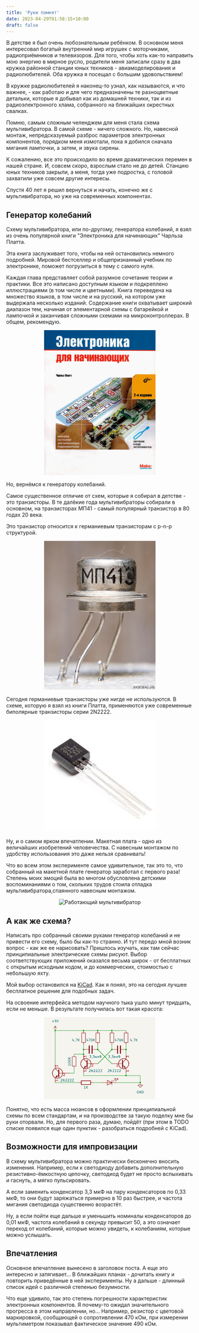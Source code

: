 ```yaml
---
title: 'Руки помнят'
date: 2023-04-29T01:58:15+10:00
draft: false
---
```


В детстве я был очень любознательным ребёнком. В основном меня интересовал богатый внутренний мир игрушек с моторчиками, радиоприёмников и телевизоров. Для того, чтобы хоть как-то направить мою энергию в мирное русло, родители меня записали сразу в два кружка районной станции юных техников - авиамоделирования и радиолюбителей. Оба кружка я посещал с большим удовольствием!

В кружке радиолюбителей я наконец-то узнал, как называются, и что важнее, - как работаю и для чего предназначены те разноцветные детальки, которые я добывал как из домашней техники, так и из радиоэлектронного хлама, собранного на ближайших окрестных свалках.

Помню, самым сложным челенджем для меня стала схема мультивибратора. В самой схеме - ничего сложного. Но, навесной монтаж, непредсказуемый разброс параметров электронных компонентов, порядком меня измотали, пока я добился сначала мигания лампочки, а затем, и звука сирены.

К сожалению, все это происходило во время драматических перемен в нашей стране. И, совсем скоро, взрослым стало не до детей. Станцию юных техников закрыли, а меня, тогда уже подростка, с головой захватили уже совсем другие интересы.

Спустя 40 лет я решил вернуться и начать, конечно же с мультивибратора, но уже на современных компонентах.

## Генератор колебаний

Схему мультивибратора, или по-другому, генератора колебаний, я взял из очень популярной книги "Электроника для начинающих" Чарльза Платта.

Эта книга заслуживает того, чтобы на ней остановились немного подробней. Мировой бестселлер и общепризнанный учебник по электронике, поможет погрузиться в тему с самого нуля.

Каждая глава представляет собой разумное сочетание теории и практики. Все это написано доступным языком и подкреплено иллюстрациями (в том числе и цветными). Книга переведена на множество языков, в том числе и на русский, на котором уже выдержала несколько изданий. Содержание книги охватывает широкий диапазон тем, начиная от элементарной схемы с батарейкой и лампочкой и заканчивая сложными схемами на микроконтроллерах. В общем, рекомендую.

<div style="text-align:center">
<img src="platt-book.jpg" alt="Электроника для начинающих" style="width:300px;" />
</div>

Но, вернёмся к генератору колебаний.

Самое существенное отличие от схем, которые я собирал в детстве - это транзисторы. В те далёкие года мультивибраторы собирали в основном, на транзисторах МП41 - самый популярный транзистор в 80 годах 20 века.

Это транзистор относится к германиевым транзисторам с p-n-p структурой.

<div style="text-align:center">
<img src="mp41.jpg" alt="Германиевый транзистор МП-41" style="width:300px;"/>
</div>

Сегодня германиевые транзисторы уже нигде не используются. В схеме, которую я взял из книги Платта, применяются уже современные биполярные транзисторы серии 2N2222.

<div style="text-align:center">
<img src="2n2222.jpg" alt="Биполярный транзистор 2N2222" style="width:300px;"/>
</div>

Ну, и о самом ярком впечатлении. Макетная плата - одно из величайших изобретений человечества. С навесным монтажом по удобству использования это даже нельзя сравнивать!

Что во всем этом эксперименте самое удивительное, так это то, что собранный на макетной плате генератор заработал с первого раза! Степень моих эмоций была во многом обусловлена детскими воспоминаниями о том, скольких трудов стоила отладка мультивибратора,спаянного навесным монтажом.

<div style="text-align:center">
<img src="working-oscillator.gif" alt="Работающий мультивибратор"/>
</div>

## А как же схема?

Написать про собранный своими руками генератор колебаний и не привести его схему, было бы как-то странно. И тут передо мной возник вопрос - как же ее нарисовать? Пришлось изучать, как там сейчас принципиальные электрические схемы рисуют. Выбор соответствующих приложений оказался весьма широк - от бесплатных с открытым исходным кодом, и до коммерческих, стоимостью с небольшую яхту.

Мой выбор остановился на [KiCad](https://www.kicad.org/). Как я понял, это на сегодня лучшее бесплатное решение для подобных задач.

На освоение интерфейса методом научного тыка ушло минут тридцать, если не меньше. В результате получилась вот такая красота:

<div style="text-align:center">
<img src="scheme1.png" alt="Принципиальная схема генератора колебаний" style="width:300px;"/>
</div>

Понятно, что есть масса нюансов в оформлении принципиальной схемы по всем стандартам, и на производстве за такую поделку мне бы руки оторвали. Но, для первого раза, думаю, пойдёт (при этом в TODO списке появился еще один пунктик - разобраться подробней с KiCad).

## Возможности для импровизации

В схему мультивибратора можно практически бесконечно вносить изменения. Например, если к светодиоду добавить дополнительную резистивно-ёмкостную цепочку, светодиод будет не просто вспыхивать и гаснуть, а мягко пульсировать.

А если заменить конденсатор 3,3 мкФ на пару конденсаторов по 0,33 мкФ, то они будут заряжаться примерно в 10 раз быстрее, и частота мигания светодиода существенно возрастёт.

Ну, а если пойти еще дальше и уменьшить номиналы конденсаторов до 0,01 мкФ, частота колебаний в секунду превысит 50, а это означает переход от колебаний, которые можно увидеть, к колебаниям, которые можно услышать.

## Впечатления

Основное впечатление вынесено в заголовок поста. А еще это интересно и затягивает...
В ближайших планах - дочитать книгу и повторить приведённые в ней эксперименты. Ну а дальше - длинный список идей с различной степенью безумности.

Что еще удивило, так это степень погрешности характеристик электронных компонентов. Я почему-то ожидал значительного прогресса в этом направлении, но...
Например, резистор с цветовой маркировкой, сообщающей о сопротивлении 470 кОм, при измерении мультиметром показывал фактическое значение 490 кОм.
